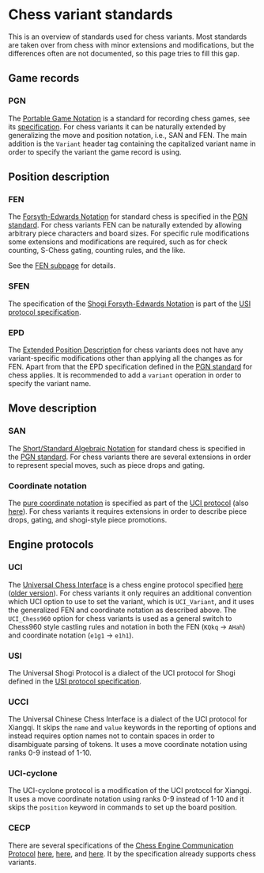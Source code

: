 # Chess variant standards

This is an overview of standards used for chess variants. Most standards are taken over from chess with minor extensions and modifications, but the differences often are not documented, so this page tries to fill this gap.

## Game records
### PGN
The [Portable Game Notation](https://en.wikipedia.org/wiki/Portable_Game_Notation) is a standard for recording chess games, see its [specification](https://ia802908.us.archive.org/26/items/pgn-standard-1994-03-12/PGN_standard_1994-03-12.txt). For chess variants it can be naturally extended by generalizing the move and position notation, i.e., SAN and FEN. The main addition is the `Variant` header tag containing the capitalized variant name in order to specify the variant the game record is using.

## Position description
### FEN
The [Forsyth-Edwards Notation]() for standard chess is specified in the [PGN standard](https://ia802908.us.archive.org/26/items/pgn-standard-1994-03-12/PGN_standard_1994-03-12.txt). For chess variants FEN can be naturally extended by allowing arbitrary piece characters and board sizes. For specific rule modifications some extensions and modifications are required, such as for check counting, S-Chess gating, counting rules, and the like.

See the [FEN subpage](/fen.md) for details.
### SFEN
The specification of the [Shogi Forsyth-Edwards Notation](https://en.wikipedia.org/wiki/Shogi_notation#SFEN) is part of the [USI protocol specification](http://hgm.nubati.net/usi.html).
### EPD
The [Extended Position Description](https://www.chessprogramming.org/Extended_Position_Description) for chess variants does not have any variant-specific modifications other than applying all the changes as for FEN. Apart from that the EPD specification defined in the [PGN standard](https://ia802908.us.archive.org/26/items/pgn-standard-1994-03-12/PGN_standard_1994-03-12.txt) for chess applies. It is recommended to add a `variant` operation in order to specify the variant name.

## Move description
### SAN
The [Short/Standard Algebraic Notation](https://www.chessprogramming.org/Algebraic_Chess_Notation#Standard_Algebraic_Notation_.28SAN.29) for standard chess is specified in the [PGN standard](https://ia802908.us.archive.org/26/items/pgn-standard-1994-03-12/PGN_standard_1994-03-12.txt). For chess variants there are several extensions in order to represent special moves, such as piece drops and gating.
### Coordinate notation
The [pure coordinate notation](https://www.chessprogramming.org/Algebraic_Chess_Notation#Pure_coordinate_notation) is specified as part of the [UCI protocol](https://www.shredderchess.com/chess-features/uci-universal-chess-interface.html) (also [here](http://wbec-ridderkerk.nl/html/UCIProtocol.html)). For chess variants it requires extensions in order to describe piece drops, gating, and shogi-style piece promotions.

## Engine protocols
### UCI
The [Universal Chess Interface](https://en.wikipedia.org/wiki/Universal_Chess_Interface) is a chess engine protocol specified [here](https://www.shredderchess.com/chess-features/uci-universal-chess-interface.html) ([older version](http://wbec-ridderkerk.nl/html/UCIProtocol.html)). For chess variants it only requires an additional convention which UCI option to use to set the variant, which is `UCI_Variant`, and it uses the generalized FEN and coordinate notation as described above. The `UCI_Chess960` option for chess variants is used as a general switch to Chess960 style castling rules and notation in both the FEN (`KQkq` -> `AHah`) and coordinate notation (`e1g1` -> `e1h1`).

### USI
The Universal Shogi Protocol is a dialect of the UCI protocol for Shogi defined in the [USI protocol specification](http://hgm.nubati.net/usi.html).
### UCCI
The Universal Chinese Chess Interface is a dialect of the UCI protocol for Xiangqi. It skips the `name` and `value` keywords in the reporting of options and instead requires option names not to contain spaces in order to disambiguate parsing of tokens. It uses a move coordinate notation using ranks 0-9 instead of 1-10.
### UCI-cyclone
The UCI-cyclone protocol is a modification of the UCI protocol for Xiangqi. It uses a move coordinate notation using ranks 0-9 instead of 1-10 and it skips the `position` keyword in commands to set up the board position.
### CECP
There are several specifications of the [Chess Engine Communication Protocol](https://www.chessprogramming.org/Chess_Engine_Communication_Protocol) [here](https://www.gnu.org/software/xboard/engine-intf.html), [here](http://hgm.nubati.net/CECP.html), and [here](http://hgm.nubati.net/newspecs.html). It by the specification already supports chess variants.

